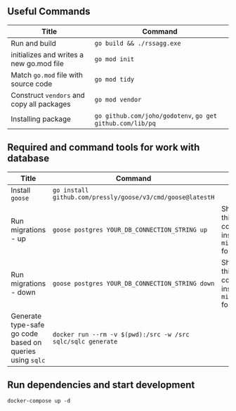 ## Useful Commands
| Title | Command|
|---|---|
| Run and build | `go build && ./rssagg.exe` |
| initializes and writes a new go.mod file | `go mod init` |
| Match `go.mod` file with source code | `go mod tidy`|
| Construct `vendors` and copy all packages | `go mod vendor` |
| Installing package | `go github.com/joho/godotenv`, `go get github.com/lib/pq`|

## Required and command tools for work with database
| Title | Command | Note|
|---|---|---|
|Install `goose`|`go install github.com/pressly/goose/v3/cmd/goose@latestH`|
|Run migrations - up| `goose postgres YOUR_DB_CONNECTION_STRING up`| Should run this command inside `migrations` folder|
|Run migrations - down| `goose postgres YOUR_DB_CONNECTION_STRING down`| Should run this command inside `migrations` folder|
|Generate type-safe go code based on queries using `sqlc`|`docker run --rm -v $(pwd):/src -w /src sqlc/sqlc generate`| 
## Run dependencies and start development
`docker-compose up -d`
